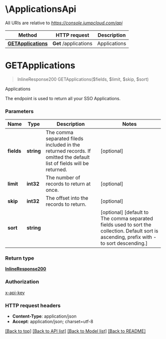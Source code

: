# \ApplicationsApi

All URIs are relative to *https://console.jumpcloud.com/api*

Method | HTTP request | Description
------------- | ------------- | -------------
[**GETApplications**](ApplicationsApi.md#GETApplications) | **Get** /applications | Applications


# **GETApplications**
> InlineResponse200 GETApplications($fields, $limit, $skip, $sort)

Applications

The endpoint is used to return all your SSO Applications.


### Parameters

Name | Type | Description  | Notes
------------- | ------------- | ------------- | -------------
 **fields** | **string**| The comma separated fileds included in the returned records. If omitted the default list of fields will be returned. | [optional] 
 **limit** | **int32**| The number of records to return at once. | [optional] 
 **skip** | **int32**| The offset into the records to return. | [optional] 
 **sort** | **string**|  | [optional] [default to The comma separated fields used to sort the collection. Default sort is ascending, prefix with - to sort descending.]

### Return type

[**InlineResponse200**](inline_response_200.md)

### Authorization

[x-api-key](../README.md#x-api-key)

### HTTP request headers

 - **Content-Type**: application/json
 - **Accept**: application/json; charset=utf-8

[[Back to top]](#) [[Back to API list]](../README.md#documentation-for-api-endpoints) [[Back to Model list]](../README.md#documentation-for-models) [[Back to README]](../README.md)

